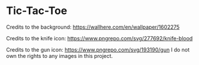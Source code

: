 # Tic-Tac-Toe
Credits to the background: https://wallhere.com/en/wallpaper/1602275

Credits to the knife icon: https://www.pngrepo.com/svg/277692/knife-blood

Credits to the gun icon: https://www.pngrepo.com/svg/193190/gun
I do not own the rights to any images in this project.